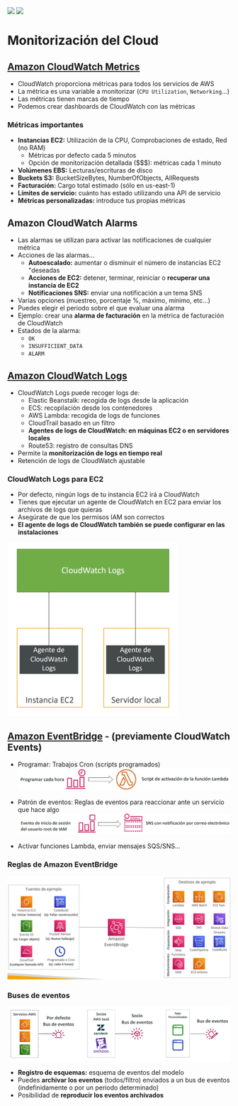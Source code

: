 [![](https://img.shields.io/badge/<-FF4859?style=for-the-badge)](../11_Cloud_Integrations/README.md)
[![](https://img.shields.io/badge/CONTENT_TABLE-175074?style=for-the-badge)](../README.md)
<!-- [![](https://img.shields.io/badge/>-FF4859?style=for-the-badge)](../10_Get_Advantage_Of_Cloud//README.md) -->

# Monitorización del Cloud

## [Amazon CloudWatch Metrics](https://aws.amazon.com/cloudwatch)
- CloudWatch proporciona métricas para todos los servicios de AWS
- La métrica es una variable a monitorizar (`CPU Utilization`, `Networking`...)
- Las métricas tienen marcas de tiempo
- Podemos crear dashboards de CloudWatch con las métricas

### Métricas importantes
- **Instancias EC2:** Utilización de la CPU, Comprobaciones de estado, Red
(no RAM)
    - Métricas por defecto cada 5 minutos
    - Opción de monitorización detallada ($$$): métricas cada 1 minuto
- **Volúmenes EBS:** Lecturas/escrituras de disco
- **Buckets S3:** BucketSizeBytes, NumberOfObjects, AllRequests
- **Facturación:** Cargo total estimado (sólo en us-east-1)
- **Límites de servicio:** cuánto has estado utilizando una API de servicio
- **Métricas personalizadas:** introduce tus propias métricas

## Amazon CloudWatch Alarms
- Las alarmas se utilizan para activar las notificaciones de cualquier métrica
- Acciones de las alarmas...
    - **Autoescalado:** aumentar o disminuir el número de instancias EC2 "deseadas
    - **Acciones de EC2:** detener, terminar, reiniciar o **recuperar una instancia de EC2**
    - **Notificaciones SNS:** enviar una notificación a un tema SNS
- Varias opciones (muestreo, porcentaje %, máximo, mínimo, etc...)
- Puedes elegir el periodo sobre el que evaluar una alarma
- Ejemplo: crear una **alarma de facturación** en la métrica de facturación de CloudWatch
- Estados de la alarma:
    - `OK`
    - `INSUFFICIENT_DATA`
    - `ALARM`

## [Amazon CloudWatch Logs](https://docs.aws.amazon.com/AmazonCloudWatch/latest/logs/WhatIsCloudWatchLogs.html)
- CloudWatch Logs puede recoger logs de:
    - Elastic Beanstalk: recogida de logs desde la aplicación
    - ECS: recopilación desde los contenedores
    - AWS Lambda: recogida de logs de funciones
    - CloudTrail basado en un filtro
    - **Agentes de logs de CloudWatch: en máquinas EC2 o en servidores locales**
    - Route53: registro de consultas DNS
- Permite la **monitorización de logs en tiempo real**
- Retención de logs de CloudWatch ajustable

### CloudWatch Logs para EC2
- Por defecto, ningún logs de tu instancia EC2 irá a CloudWatch
- Tienes que ejecutar un agente de CloudWatch en EC2 para enviar los archivos de logs que quieras
- Asegúrate de que los permisos IAM son correctos
- **El agente de logs de CloudWatch también se puede configurar en las instalaciones**

![](./assets/cw-logs.png)

## [Amazon EventBridge](https://aws.amazon.com/eventbridge) - (previamente CloudWatch Events)
- Programar: Trabajos Cron (scripts programados)
![](./assets/eventbridge-ex-1.png)

- Patrón de eventos: Reglas de eventos para reaccionar ante un servicio que hace algo
![](./assets/eventbridge-ex-2.png)

- Activar funciones Lambda, enviar mensajes SQS/SNS...

### Reglas de Amazon EventBridge
![](./assets/eventbridge-rules.png)

### Buses de eventos
![](./assets/eventbridge-buses.png)
- **Registro de esquemas:** esquema de eventos del modelo
- Puedes **archivar los eventos** (todos/filtro) enviados a un bus de eventos (indefinidamente o por un periodo determinado)
- Posibilidad de **reproducir los eventos archivados**